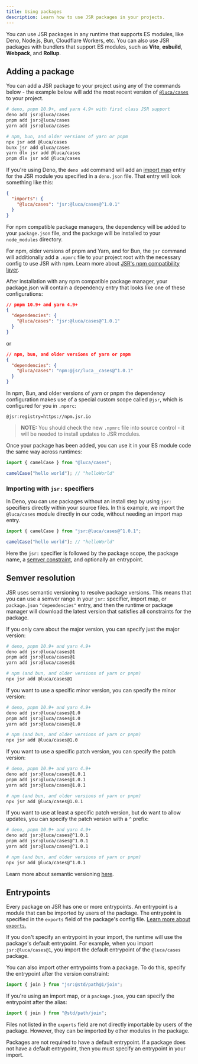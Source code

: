 ```yaml
---
title: Using packages
description: Learn how to use JSR packages in your projects.
---
```


You can use JSR packages in any runtime that supports ES modules, like Deno,
Node.js, Bun, Cloudflare Workers, etc. You can also use JSR packages with
bundlers that support ES modules, such as **Vite**, **esbuild**, **Webpack**,
and **Rollup**.

## Adding a package

You can add a JSR package to your project using any of the commands below - the
example below will add the most recent version of
[`@luca/cases`](https://jsr.io/@luca/cases) to your project.

```bash
# deno, pnpm 10.9+, and yarn 4.9+ with first class JSR support
deno add jsr:@luca/cases
pnpm add jsr:@luca/cases
yarn add jsr:@luca/cases

# npm, bun, and older versions of yarn or pnpm
npx jsr add @luca/cases
bunx jsr add @luca/cases
yarn dlx jsr add @luca/cases
pnpm dlx jsr add @luca/cases
```

If you're using Deno, the `deno add` command will add an
[import map](https://docs.deno.com/runtime/manual/basics/import_maps) entry for
the JSR module you specified in a `deno.json` file. That entry will look
something like this:

```json
{
  "imports": {
    "@luca/cases": "jsr:@luca/cases@^1.0.1"
  }
}
```

For npm compatible package managers, the dependency will be added to your
`package.json` file, and the package will be installed to your `node_modules`
directory.

For npm, older versions of pnpm and Yarn, and for Bun, the `jsr` command will
additionally add a `.npmrc` file to your project root with the necessary config
to use JSR with npm. Learn more about
[JSR's npm compatibility layer](/docs/npm-compatibility).

After installation with any npm compatible package manager, your package.json
will contain a dependency entry that looks like one of these configurations:

```json
// pnpm 10.9+ and yarn 4.9+
{
  "dependencies": {
    "@luca/cases": "jsr:@luca/cases@^1.0.1"
  }
}
```

or

```json
// npm, bun, and older versions of yarn or pnpm
{
  "dependencies": {
    "@luca/cases": "npm:@jsr/luca__cases@^1.0.1"
  }
}
```

In npm, Bun, and older versions of yarn or pnpm the dependency configuration
makes use of a special custom scope called `@jsr`, which is configured for you
in `.npmrc`:

```
@jsr:registry=https://npm.jsr.io
```

> **NOTE:** You should check the new `.npmrc` file into source control - it will
> be needed to install updates to JSR modules.

Once your package has been added, you can use it in your ES module code the same
way across runtimes:

```ts
import { camelCase } from "@luca/cases";

camelCase("hello world"); // "helloWorld"
```

### Importing with `jsr:` specifiers

In Deno, you can use packages without an install step by using `jsr:` specifiers
directly within your source files. In this example, we import the `@luca/cases`
module directly in our code, without needing an import map entry.

```ts
import { camelCase } from "jsr:@luca/cases@^1.0.1";

camelCase("hello world"); // "helloWorld"
```

Here the `jsr:` specifier is followed by the package scope, the package name, a
[semver constraint](#semver-resolution), and optionally an entrypoint.

## Semver resolution

JSR uses semantic versioning to resolve package versions. This means that you
can use a semver range in your `jsr:` specifier, import map, or `package.json`
`"dependencies"` entry, and then the runtime or package manager will download
the latest version that satisfies all constraints for the package.

If you only care about the major version, you can specify just the major
version:

```bash
# deno, pnpm 10.9+ and yarn 4.9+
deno add jsr:@luca/cases@1
pnpm add jsr:@luca/cases@1
yarn add jsr:@luca/cases@1

# npm (and bun, and older versions of yarn or pnpm)
npx jsr add @luca/cases@1
```

If you want to use a specific minor version, you can specify the minor version:

```bash
# deno, pnpm 10.9+ and yarn 4.9+
deno add jsr:@luca/cases@1.0
pnpm add jsr:@luca/cases@1.0
yarn add jsr:@luca/cases@1.0

# npm (and bun, and older versions of yarn or pnpm)
npx jsr add @luca/cases@1.0
```

If you want to use a specific patch version, you can specify the patch version:

```bash
# deno, pnpm 10.9+ and yarn 4.9+
deno add jsr:@luca/cases@1.0.1
pnpm add jsr:@luca/cases@1.0.1
yarn add jsr:@luca/cases@1.0.1

# npm (and bun, and older versions of yarn or pnpm)
npx jsr add @luca/cases@1.0.1
```

If you want to use at least a specific patch version, but do want to allow\
updates, you can specify the patch version with a `^` prefix:

```bash
# deno, pnpm 10.9+ and yarn 4.9+
deno add jsr:@luca/cases@^1.0.1
pnpm add jsr:@luca/cases@^1.0.1
yarn add jsr:@luca/cases@^1.0.1

# npm (and bun, and older versions of yarn or pnpm)
npx jsr add @luca/cases@^1.0.1
```

Learn more about semantic versioning [here](https://semver.org/).

## Entrypoints

Every package on JSR has one or more entrypoints. An entrypoint is a module that
can be imported by users of the package. The entrypoint is specified in the
`exports` field of the package's config file.
[Learn more about `exports`.](/docs/publishing-packages#package-metadata)

If you don't specify an entrypoint in your import, the runtime will use the
package's default entrypoint. For example, when you import `jsr:@luca/cases@1`,
you import the default entrypoint of the `@luca/cases` package.

You can also import other entrypoints from a package. To do this, specify the
entrypoint after the version constraint:

```ts
import { join } from "jsr:@std/path@1/join";
```

If you're using an import map, or a `package.json`, you can specify the
entrypoint after the alias:

```ts
import { join } from "@std/path/join";
```

Files not listed in the `exports` field are not directly importable by users of
the package. However, they can be imported by other modules in the package.

Packages are not required to have a default entrypoint. If a package does not
have a default entrypoint, then you must specify an entrypoint in your import.
